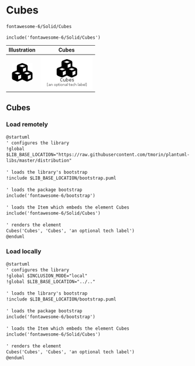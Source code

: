 # Cubes


```text
fontawesome-6/Solid/Cubes
```

```text
include('fontawesome-6/Solid/Cubes')
```



| Illustration | Cubes |
| :---: | :---: |
| ![illustration for Illustration](../../fontawesome-6/Solid/Cubes.png) | ![illustration for Cubes](../../fontawesome-6/Solid/Cubes.Local.png) |




## Cubes

### Load remotely
```plantuml
@startuml
' configures the library
!global $LIB_BASE_LOCATION="https://raw.githubusercontent.com/tmorin/plantuml-libs/master/distribution"

' loads the library's bootstrap
!include $LIB_BASE_LOCATION/bootstrap.puml

' loads the package bootstrap
include('fontawesome-6/bootstrap')

' loads the Item which embeds the element Cubes
include('fontawesome-6/Solid/Cubes')

' renders the element
Cubes('Cubes', 'Cubes', 'an optional tech label')
@enduml
```

### Load locally
```plantuml
@startuml
' configures the library
!global $INCLUSION_MODE="local"
!global $LIB_BASE_LOCATION="../.."

' loads the library's bootstrap
!include $LIB_BASE_LOCATION/bootstrap.puml

' loads the package bootstrap
include('fontawesome-6/bootstrap')

' loads the Item which embeds the element Cubes
include('fontawesome-6/Solid/Cubes')

' renders the element
Cubes('Cubes', 'Cubes', 'an optional tech label')
@enduml
```


